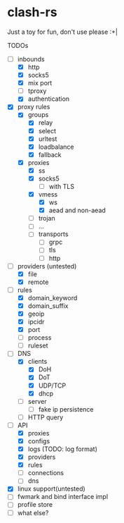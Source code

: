 # clash-rs
Just a toy for fun, don't use please :+|

TODOs
- [ ] inbounds
    - [x] http
    - [x] socks5
    - [x] mix port
    - [ ] tproxy
    - [x] authentication
- [x] proxy rules
    - [x] groups
        - [x] relay
        - [x] select
        - [x] urltest
        - [x] loadbalance
        - [x] fallback
    - [x] proxies
        - [x] ss
        - [x] socks5
            - [ ] with TLS
        - [x] vmess
            - [x] ws
            - [x] aead and non-aead
        - [ ] trojan
        - [ ] ...
        - [ ] transports
            - [ ] grpc
            - [ ] tls
            - [ ] http
- [ ] providers (untested)
    - [x] file
    - [x] remote
- [ ] rules
    - [x] domain_keyword
    - [x] domain_suffix
    - [x] geoip
    - [x] ipcidr
    - [x] port
    - [ ] process
    - [ ] ruleset
- [ ] DNS
    - [x] clients
        - [x] DoH
        - [x] DoT
        - [x] UDP/TCP
        - [x] dhcp
    - [ ] server
        - [ ] fake ip persistence
    - [ ] HTTP query
- [ ] API
    - [x] proxies
    - [x] configs
    - [x] logs (TODO: log format)
    - [x] providers
    - [x] rules
    - [ ] connections
    - [ ] dns
- [x] linux support(untested)
- [ ] fwmark and bind interface impl
- [ ] profile store
- [ ] what else?
